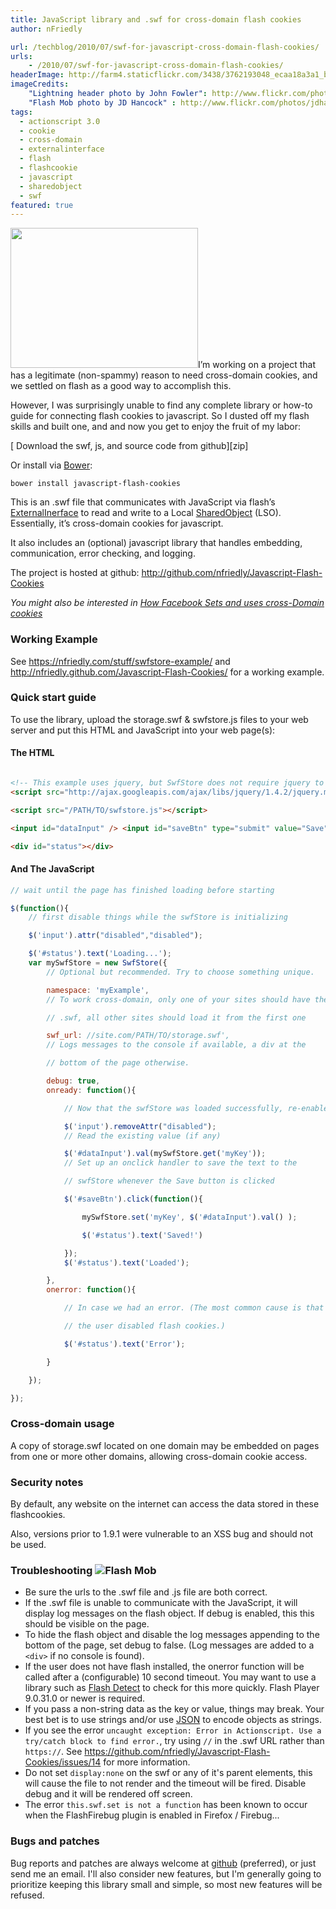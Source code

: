 ```yaml
---
title: JavaScript library and .swf for cross-domain flash cookies
author: nFriedly

url: /techblog/2010/07/swf-for-javascript-cross-domain-flash-cookies/
urls:
    - /2010/07/swf-for-javascript-cross-domain-flash-cookies/
headerImage: http://farm4.staticflickr.com/3438/3762193048_ecaa18a3a1_b.jpg
imageCredits:
	"Lightning header photo by John Fowler": http://www.flickr.com/photos/snowpeak/3762193048/
	"Flash Mob photo by JD Hancock" : http://www.flickr.com/photos/jdhancock/4317168441/
tags:
  - actionscript 3.0
  - cookie
  - cross-domain
  - externalinterface
  - flash
  - flashcookie
  - javascript
  - sharedobject
  - swf
featured: true
---
```


<img class="right" title="325990_chocolate_chip_cookies_2" src="http://nfriedly.com/techblog/wp-content/uploads/2010/07/325990_chocolate_chip_cookies_2.jpg" alt="" width="300" height="224" />I&#8217;m working on a project that has a legitimate (non-spammy) reason to need cross-domain cookies, and we settled on flash as a good way to accomplish this.
  
However, I was surprisingly unable to find any complete library or how-to guide for connecting flash cookies to javascript. So I dusted off my flash skills and built one, and and now you get to enjoy the fruit of my labor:

<!--more-->

<div class="well well-large"><p>[<i class="fa fa-download"></i> Download the swf, js, and source code from github][zip]</p><p>Or install via <a href="http://bower.io">Bower</a>:</p><pre><code>bower install javascript-flash-cookies</code></pre></div>


This is an .swf file that communicates with JavaScript via flash&#8217;s <a href="http://www.adobe.com/livedocs/flash/9.0/ActionScriptLangRefV3/flash/external/ExternalInterface.html">ExternalInerface</a> to read and write to a Local <a href="http://www.adobe.com/livedocs/flash/9.0/ActionScriptLangRefV3/flash/net/SharedObject.html">SharedObject</a> (LSO). Essentially, it&#8217;s cross-domain cookies for javascript.

It also includes an (optional) javascript library that handles embedding, communication, error checking, and logging.

The project is hosted at github: http://github.com/nfriedly/Javascript-Flash-Cookies

<div class="well"><em>You might also be interested in <a href="http://nfriedly.com/techblog/2010/08/how-facebook-sets-and-uses-cross-domain-cookies/">How Facebook Sets and uses cross-Domain cookies</a></em></div>

### Working Example

See <a href="http://nfriedly.com/stuff/swfstore-example/">https://nfriedly.com/stuff/swfstore-example/</a> and <a href="http://nfriedly.github.com/Javascript-Flash-Cookies/">http://nfriedly.github.com/Javascript-Flash-Cookies/</a> for a working example.

### Quick start guide

To use the library, upload the storage.swf & swfstore.js files to your web server and put this HTML and JavaScript into your web page(s):

#### The HTML

    
``` html

<!-- This example uses jquery, but SwfStore does not require jquery to work. -->
<script src="http://ajax.googleapis.com/ajax/libs/jquery/1.4.2/jquery.min.js"></script>

<script src="/PATH/TO/swfstore.js"></script>

<input id="dataInput" /> <input id="saveBtn" type="submit" value="Save" />

<div id="status"></div>

```
    
#### And The JavaScript
    
``` js
// wait until the page has finished loading before starting

$(function(){
	// first disable things while the swfStore is initializing

	$('input').attr("disabled","disabled");

	$('#status').text('Loading...');
	var mySwfStore = new SwfStore({
		// Optional but recommended. Try to choose something unique.

		namespace: 'myExample', 
		// To work cross-domain, only one of your sites should have the

		// .swf, all other sites should load it from the first one

		swf_url: //site.com/PATH/TO/storage.swf', 
		// Logs messages to the console if available, a div at the

		// bottom of the page otherwise. 

		debug: true,
		onready: function(){

			// Now that the swfStore was loaded successfully, re-enable

			$('input').removeAttr("disabled");
			// Read the existing value (if any)

			$('#dataInput').val(mySwfStore.get('myKey'));
			// Set up an onclick handler to save the text to the 

			// swfStore whenever the Save button is clicked

			$('#saveBtn').click(function(){

				mySwfStore.set('myKey', $('#dataInput').val() );

				$('#status').text('Saved!')

			});
			$('#status').text('Loaded');

		},
		onerror: function(){

			// In case we had an error. (The most common cause is that 

			// the user disabled flash cookies.)

			$('#status').text('Error');

		}

	});

});

```
    
### Cross-domain usage

A copy of storage.swf located on one domain may be embedded on pages from one or more other domains, allowing cross-domain cookie access.

### Security notes

By default, any website on the internet can access the data stored in these flashcookies.

Also, versions prior to 1.9.1 were vulnerable to an XSS bug and should not be used.

### Troubleshooting <img src="http://farm3.staticflickr.com/2705/4317168441_0c4652aaf6_n.jpg" class="right" alt="Flash Mob">

* Be sure the <span class="highlight">urls</span> to the .swf file and .js file are both correct.
* If the .swf file is unable to communicate with the JavaScript, it will <span  class="highlight">display log messages on the flash object</span>. If debug is enabled, this this should be visible on the page.
* To <span class="highlight">hide the flash object</span> and disable the <span class="highlight">log messages appending to the bottom of the page</span>, set debug to false</span>. (Log messages are added to a `<div>` if no console is found).
* If the user does not have flash installed, the onerror function will be called after a (configurable) 10 second timeout. You may want to use a library such as <a href="http://www.featureblend.com/javascript-flash-detection-library.html">Flash Detect</a> to check for this more quickly. <span  class="highlight">Flash Player 9.0.31.0</span> or newer is required.
* If you pass a <span class="highlight">non-string data</span> as the key or value, things may break. Your best bet is to use strings and/or use <a href="http://json.org">JSON</a> to encode objects as strings.
* If you see the error `uncaught exception: Error in Actionscript. Use a try/catch block to find error.`, try using `//` in the .swf URL rather than `https://`. See <a href="https://github.com/nfriedly/Javascript-Flash-Cookies/issues/14">https://github.com/nfriedly/Javascript-Flash-Cookies/issues/14</a> for more information.
* Do not set `display:none` on the swf or any of it's parent elements, this will cause the file to not render and the timeout will be fired. Disable debug and it will be rendered off screen.
* The error `this.swf.set is not a function` has been known to occur when the FlashFirebug plugin is enabled in Firefox / Firebug...
	
### Bugs and patches

Bug reports and patches are always welcome at <a href="http://github.com/nfriedly/Javascript-Flash-Cookies">github</a> (preferred), or just send me an email. I'll also consider new features, but I'm generally going to prioritize keeping this library small and simple, so most new features will be refused.

[zip]: http://github.com/nfriedly/Javascript-Flash-Cookies/zipball/master
